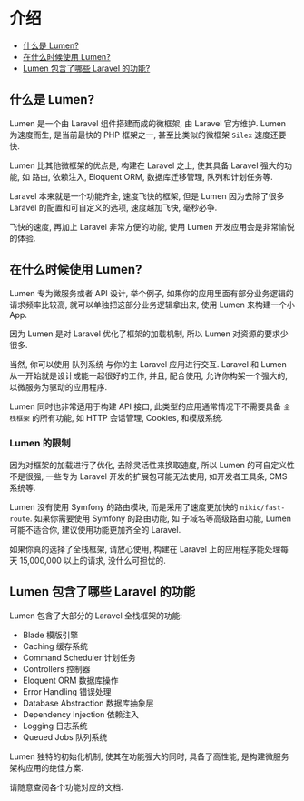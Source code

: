 # 介绍

- [什么是 Lumen?](#what-is-lumen)
- [在什么时候使用 Lumen?](#when-should-i-use-lumen)
- [Lumen 包含了哪些 Laravel 的功能?](#lumen-features)

<a name="what-is-lumen"></a>
## 什么是 Lumen?

Lumen 是一个由 Laravel 组件搭建而成的微框架, 由 Laravel 官方维护. Lumen 为速度而生, 是当前最快的 PHP 框架之一, 甚至比类似的微框架 `Silex` 速度还要快.

Lumen 比其他微框架的优点是, 构建在 Laravel 之上, 使其具备 Laravel 强大的功能, 如 路由, 依赖注入, Eloquent ORM, 数据库迁移管理, 队列和计划任务等.

Laravel 本来就是一个功能齐全, 速度飞快的框架, 但是 Lumen 因为去除了很多 Laravel 的配置和可自定义的选项, 速度越加飞快, 毫秒必争. 

飞快的速度, 再加上 Laravel 非常方便的功能, 使用 Lumen 开发应用会是非常愉悦的体验.

<a name="when-should-i-use-lumen"></a>
## 在什么时候使用 Lumen?

Lumen 专为微服务或者 API 设计, 举个例子, 如果你的应用里面有部分业务逻辑的请求频率比较高, 就可以单独把这部分业务逻辑拿出来, 使用 Lumen 来构建一个小 App. 

因为 Lumen 是对 Laravel 优化了框架的加载机制, 所以 Lumen 对资源的要求少很多. 

当然, 你可以使用 队列系统 与你的主 Laravel 应用进行交互. Laravel 和 Lumen 从一开始就是设计成能一起很好的工作, 并且, 配合使用, 允许你构架一个强大的, 以微服务为驱动的应用程序. 

Lumen 同时也非常适用于构建 API 接口, 此类型的应用通常情况下不需要具备 `全栈框架` 的所有功能, 如 HTTP 会话管理, Cookies, 和模版系统. 

### Lumen 的限制

因为对框架的加载进行了优化, 去除灵活性来换取速度, 所以 Lumen 的可自定义性不是很强, 一些专为 Laravel 开发的扩展包可能无法使用, 如开发者工具条, CMS 系统等.

Lumen 没有使用 Symfony 的路由模块, 而是采用了速度更加快的 `nikic/fast-route`. 如果你需要使用 Symfony 的路由功能, 如 子域名等高级路由功能, Lumen 可能不适合你, 建议使用功能更加齐全的 Laravel.

如果你真的选择了全栈框架, 请放心使用, 构建在 Laravel 上的应用程序能处理每天 15,000,000 以上的请求, 没什么可担忧的.

<a name="lumen-features"></a>
## Lumen 包含了哪些 Laravel 的功能

Lumen 包含了大部分的 Laravel 全栈框架的功能: 

- Blade 模版引擎
- Caching 缓存系统
- Command Scheduler 计划任务
- Controllers 控制器
- Eloquent ORM 数据库操作
- Error Handling 错误处理
- Database Abstraction 数据库抽象层
- Dependency Injection 依赖注入
- Logging 日志系统
- Queued Jobs 队列系统

Lumen 独特的初始化机制, 使其在功能强大的同时, 具备了高性能, 是构建微服务架构应用的绝佳方案.

请随意查阅各个功能对应的文档.

